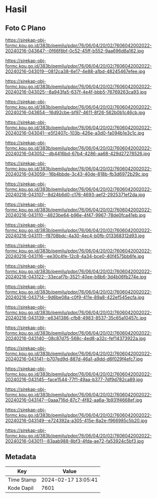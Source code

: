 # Hasil

## Foto C Plano

https://sirekap-obj-formc.kpu.go.id/383b/pemilu/pdpr/76/06/04/20/02/7606042002022-20240216-043647--0f66f8bf-0c52-45ff-b552-9aa696d8a162.jpg

https://sirekap-obj-formc.kpu.go.id/383b/pemilu/pdpr/76/06/04/20/02/7606042002022-20240216-043019--0812ca38-6e17-4e88-a1bd-48245467efee.jpg

https://sirekap-obj-formc.kpu.go.id/383b/pemilu/pdpr/76/06/04/20/02/7606042002022-20240216-043025--8a943fa5-637f-4e4f-bbb5-76769263ca93.jpg

https://sirekap-obj-formc.kpu.go.id/383b/pemilu/pdpr/76/06/04/20/02/7606042002022-20240216-043654--16d92cbe-bf97-4611-8f26-562b0b1c46cb.jpg

https://sirekap-obj-formc.kpu.go.id/383b/pemilu/pdpr/76/06/04/20/02/7606042002022-20240216-043041--e5f2407c-103b-426e-a3d0-fa094b1e3c1c.jpg

https://sirekap-obj-formc.kpu.go.id/383b/pemilu/pdpr/76/06/04/20/02/7606042002022-20240216-043052--db4416bd-67b4-4286-aa68-429d27278526.jpg

https://sirekap-obj-formc.kpu.go.id/383b/pemilu/pdpr/76/06/04/20/02/7606042002022-20240216-043059--16b4bbde-3c43-40de-818b-fb3d6972b29c.jpg

https://sirekap-obj-formc.kpu.go.id/383b/pemilu/pdpr/76/06/04/20/02/7606042002022-20240216-043107--8d24b6d0-c176-4693-aef2-2925371ef2da.jpg

https://sirekap-obj-formc.kpu.go.id/383b/pemilu/pdpr/76/06/04/20/02/7606042002022-20240216-043110--4823be64-b96e-4f47-9967-78de0fca41eb.jpg

https://sirekap-obj-formc.kpu.go.id/383b/pemilu/pdpr/76/06/04/20/02/7606042002022-20240216-043111--f8708bdc-4a30-4ec4-b0fb-013368312d93.jpg

https://sirekap-obj-formc.kpu.go.id/383b/pemilu/pdpr/76/06/04/20/02/7606042002022-20240216-043116--ee30c4fe-12c8-4a34-bce0-40f4575bb6fe.jpg

https://sirekap-obj-formc.kpu.go.id/383b/pemilu/pdpr/76/06/04/20/02/7606042002022-20240216-043122--33ecaf7b-3521-40ee-b8b6-3d4b06fb274e.jpg

https://sirekap-obj-formc.kpu.go.id/383b/pemilu/pdpr/76/06/04/20/02/7606042002022-20240216-043714--9d6be08a-c0f9-411e-89a8-422ef545ecfa.jpg

https://sirekap-obj-formc.kpu.go.id/383b/pemilu/pdpr/76/06/04/20/02/7606042002022-20240216-043139--e6341386-cfb8-4983-8537-35c65a10457c.jpg

https://sirekap-obj-formc.kpu.go.id/383b/pemilu/pdpr/76/06/04/20/02/7606042002022-20240216-043140--08c87d75-568c-4ed8-a32c-fef14373922a.jpg

https://sirekap-obj-formc.kpu.go.id/383b/pemilu/pdpr/76/06/04/20/02/7606042002022-20240216-043141--b707ed9d-887d-46a1-a9dd-d6f029f4efc7.jpg

https://sirekap-obj-formc.kpu.go.id/383b/pemilu/pdpr/76/06/04/20/02/7606042002022-20240216-043145--face1544-77f1-49aa-b377-7df9d782ca89.jpg

https://sirekap-obj-formc.kpu.go.id/383b/pemilu/pdpr/76/06/04/20/02/7606042002022-20240216-043147--0aaa716d-87c7-4f82-aa6a-1b931f4668ef.jpg

https://sirekap-obj-formc.kpu.go.id/383b/pemilu/pdpr/76/06/04/20/02/7606042002022-20240216-043149--e724392a-a305-415e-8a2e-f966985c5b20.jpg

https://sirekap-obj-formc.kpu.go.id/383b/pemilu/pdpr/76/06/04/20/02/7606042002022-20240216-043011--83aab988-8bf3-4fda-ae72-fa53924c5bf3.jpg


## Metadata

| Key        | Value               |
| ---------- | ------------------- |
| Time Stamp | 2024-02-17 13:05:41 |
| Kode Dapil | 7601                |




